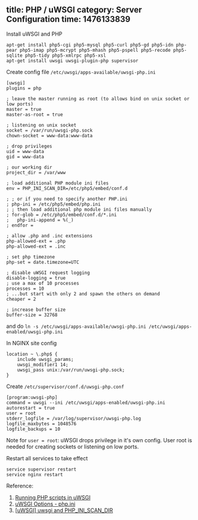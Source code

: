 title: PHP / uWSGI
category: Server Configuration
time: 1476133839
---

Install uWSGI and PHP

```
apt-get install php5-cgi php5-mysql php5-curl php5-gd php5-idn php-pear php5-imap php5-mcrypt php5-mhash php5-pspell php5-recode php5-sqlite php5-tidy php5-xmlrpc php5-xsl
apt-get install uwsgi uwsgi-plugin-php supervisor
```

Create config file `/etc/uwsgi/apps-available/uwsgi-php.ini`

```
[uwsgi]
plugins = php

; leave the master running as root (to allows bind on unix socket or low ports)
master = true
master-as-root = true

; listening on unix socket
socket = /var/run/uwsgi-php.sock
chown-socket = www-data:www-data

; drop privileges
uid = www-data
gid = www-data

; our working dir
project_dir = /var/www

; load additional PHP module ini files
env = PHP_INI_SCAN_DIR=/etc/php5/embed/conf.d

; ; or if you need to specify another PHP.ini
; php-ini = /etc/php5/embed/php.ini
; ; then load additional php module ini files manually
; for-glob = /etc/php5/embed/conf.d/*.ini
;   php-ini-append = %(_)
; endfor =

; allow .php and .inc extensions
php-allowed-ext = .php
php-allowed-ext = .inc

; set php timezone
php-set = date.timezone=UTC

; disable uWSGI request logging
disable-logging = true
; use a max of 10 processes
processes = 10
; ...but start with only 2 and spawn the others on demand
cheaper = 2

; increase buffer size
buffer-size = 32768
```

and do `ln -s /etc/uwsgi/apps-available/uwsgi-php.ini /etc/uwsgi/apps-enabled/uwsgi-php.ini`

In NGINX site config

```
location ~ \.php$ {
	include uwsgi_params;
	uwsgi_modifier1 14;
	uwsgi_pass unix:/var/run/uwsgi-php.sock;
}
```

Create `/etc/supervisor/conf.d/uwsgi-php.conf`

```
[program:uwsgi-php]
command = uwsgi --ini /etc/uwsgi/apps-enabled/uwsgi-php.ini
autorestart = true
user = root
stderr_logfile = /var/log/supervisor/uwsgi-php.log
logfile_maxbytes = 1048576
logfile_backups = 10
```

Note for `user = root`: uWSGI drops privilege in it's own config. User root is needed for creating sockets or listening on low ports.

Restart all services to take effect

```
service supervisor restart
service nginx restart
```

Reference:

1. [Running PHP scripts in uWSGI](http://uwsgi-docs.readthedocs.org/en/latest/PHP.html)
2. [uWSGI Options - php.ini](http://uwsgi-docs.readthedocs.org/en/latest/Options.html#php-ini)
3. [[uWSGI] uwsgi and PHP_INI_SCAN_DIR](http://lists.unbit.it/pipermail/uwsgi/2014-April/007200.html)

